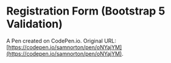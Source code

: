 # Registration Form (Bootstrap 5 Validation)

A Pen created on CodePen.io. Original URL: [https://codepen.io/samnorton/pen/oNYajYM](https://codepen.io/samnorton/pen/oNYajYM).

